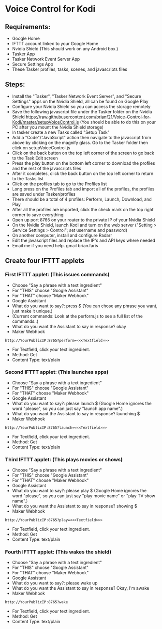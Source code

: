 # Voice Control for Kodi
## Requirements:
- Google Home
- IFTTT account linked to your Google Home
- Nvidia Shield (This should work on any Android box.)
- Tasker App
- Tasker Network Event Server App
- Secure Settings App
- These Tasker profiles, tasks, scenes, and javascripts files

 ## Steps:
 - Install the "Tasker", "Tasker Network Event Server", and "Secure Settings" apps on the Nvidia Shield, all can be found on Google Play
 - Configure your Nvidia Shield so you can access the storage remotely
 - Save the following javascript file under the Tasker folder on the Nvidia Shield https://raw.githubusercontent.com/brianf21/Voice-Control-for-Kodi/master/setupVoiceControl.js  (You should be able to do this on your PC after you mount the Nvidia Shield storage)
 - In tasker create a new Tasks called "Setup Task"
 - Add a "Code"/"JavaScript" action then navigate to the javascript from above by clicking on the magnify glass. Go to the Tasker folder then click on setupVoiceControl.js
 - Click on the back button on the top left corner of the screen to go back to the Task Edit screen
 - Press the play button on the bottom left corner to download the profiles and the rest of the javascripts files
 - After it completes, click the back button on the top left corner to return to the Tasks list
 - Click on the profiles tab to go to the Profiles list
 - Long press on the Profiles tab and import all of the profiles, the profiles are saved under Tasker/profiles
 - There should be a total of 4 profiles: Perform, Launch, Download, and Play
 - After all the profiles are imported, click the check mark on the top right corner to save everything
 - Open up port 8765 on your router to the private IP of your Nvidia Shield
 - On the Nvidia Shield, launch Kodi and turn on the web server ("Setting > Service Settings > Control"; set username and password)
 - On another computer, install and configure Radarr
 - Edit the javascript files and replace the IP's and API keys where needed
 - Email me if you need help. gmail brian.faris
  
## Create four IFTTT applets
  
### First IFTTT applet: (This issues commands)
- Choose "Say a phrase with a text ingredient"
- For "THIS" choose "Google Assistant"
- For "THAT" choose "Maker Webhook"
- Google Assistant
- What do you want to say?: press $ (You can chose any phrase you want, just make it unique.)
- (Current commands: Look at the perform.js to see a full list of the commands..)
- What do you want the Assistant to say in response? okay
- Maker Webhook
```
http://YourPublicIP:8765?perform=<<<Textfield>>>
```
- For Textfield, click your text ingredient.
- Method: Get
- Content Type: text/plain
  
### Second IFTTT applet: (This launches apps)
- Choose "Say a phrase with a text ingredient"
- For "THIS" choose "Google Assistant"
- For "THAT" choose "Maker Webhook"
- Google Assistant
- What do you want to say?: please launch $ (Google Home ignores the word "please", so you can just say "launch app name".)
- What do you want the Assistant to say in response? launching $
- Maker Webhook
```
http://YourPublicIP:8765?launch=<<<Textfield>>>
```
- For Textfield, click your text ingredient.
- Method: Get
- Content Type: text/plain
 
### Third IFTTT applet: (This plays movies or shows)
- Choose "Say a phrase with a text ingredient"
- For "THIS" choose "Google Assistant"
- For "THAT" choose "Maker Webhook"
- Google Assistant
- What do you want to say?: please play $ (Google Home ignores the word "please", so you can just say "play movie name" or "play TV show name".)
- What do you want the Assistant to say in response? showing $
- Maker Webhook
```
http://YourPublicIP:8765?play=<<<Textfield>>>
```
- For Textfield, click your text ingredient.
- Method: Get
- Content Type: text/plain

### Fourth IFTTT applet: (This wakes the shield)
- Choose "Say a phrase with a text ingredient"
- For "THIS" choose "Google Assistant"
- For "THAT" choose "Maker Webhook"
- Google Assistant
- What do you want to say?: please wake up 
- What do you want the Assistant to say in response? Okay, I'm awake
- Maker Webhook
```
http://YourPublicIP:8765?wake
```
- For Textfield, click your text ingredient.
- Method: Get
- Content Type: text/plain
